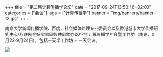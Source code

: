 +++
title = "第二届计算传播学论坛"
date = "2017-09-24T13:50:46+02:00"
categories = ["会议"]
tags = ["计算传播学"]
banner = "img/banners/banner-12.jpg"
+++


南京大学新闻传播学院、百度、社会媒体处理专业委员会以及香港城市大学传播研究中心/互联网挖掘实验室拟共同举办2017年计算传播学年会暨工作坊（南京，9月22-9月24日），包括一天半工作坊 + 一天会议。

<!--more-->

![](/img/ccc2017.gif)
